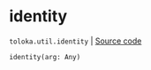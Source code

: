 # identity
`toloka.util.identity` | [Source code](https://github.com/Toloka/toloka-kit/blob/v0.1.24/src/util.py#L60)

```python
identity(arg: Any)
```

